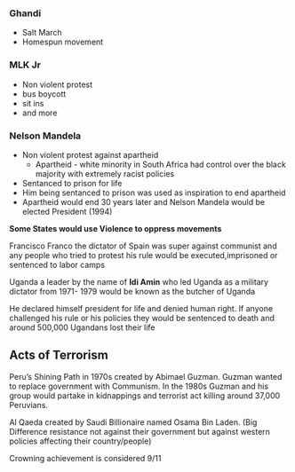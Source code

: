 ### Ghandi
* Salt March
* Homespun movement
### MLK Jr
- Non violent protest
- bus boycott
- sit ins
- and more
### Nelson Mandela
- Non violent protest against apartheid
	- Apartheid - white minority in South Africa had control over the black majority with extremely racist policies
- Sentanced to prison for life
- Him being sentanced to prison was used as inspiration to end apartheid
- Apartheid would end 30 years later and Nelson Mandela would be elected President (1994)

**Some States would use Violence to oppress movements**

Francisco Franco the dictator of Spain was  super against communist and any people who tried to protest his rule would be executed,imprisoned or sentenced to labor camps

Uganda a leader by the name of **Idi Amin** who led Uganda as a military dictator from 1971- 1979 would be known as the butcher of Uganda 

He declared himself president for life and denied human right. If anyone challenged his rule or his policies they would be sentenced to death and around 500,000 Ugandans lost their life 

## Acts of Terrorism

Peru’s Shining Path in 1970s created by Abimael Guzman. Guzman wanted to replace government with Communism. In the 1980s Guzman and his group would partake in kidnappings and terrorist act killing around 37,000 Peruvians.

Al Qaeda created by Saudi Billionaire named Osama Bin Laden. (Big Difference resistance not against their government but against western policies affecting their country/people) 

Crowning achievement is considered 9/11  




